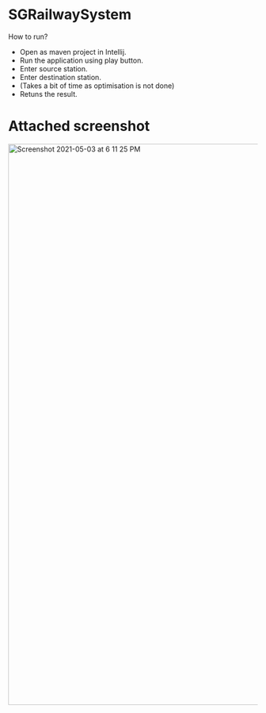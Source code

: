 # SGRailwaySystem

How to run?
* Open as maven project in Intellij.
* Run the application using play button.
* Enter source station.
* Enter destination station.
* (Takes a bit of time as optimisation is not done)
* Retuns the result. 

# Attached screenshot
<img width="1132" alt="Screenshot 2021-05-03 at 6 11 25 PM" src="https://user-images.githubusercontent.com/76938332/116867424-bb496a80-ac3f-11eb-8c28-339815923238.png">



